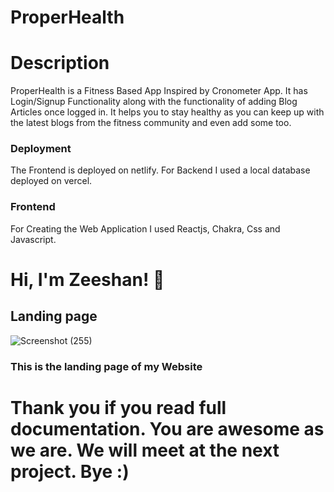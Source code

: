 
# ProperHealth

# Description

ProperHealth is a Fitness Based App Inspired by Cronometer App. It has Login/Signup Functionality along with the functionality of adding Blog Articles once logged in. It helps you to stay healthy as you can keep up with the latest blogs from the fitness community and even add some too.

### Deployment

The Frontend is deployed on netlify. For Backend I used a local database deployed on vercel.

### Frontend

For Creating the Web Application I used Reactjs, Chakra, Css and Javascript.

# Hi, I'm Zeeshan! 👋

## Landing page

![Screenshot (255)](https://i.ibb.co/zn6jTXN/Proper-Health-5f8733778ec5beaa8de6.png)

### This is the landing page of my Website





# Thank you if you read full documentation. You are awesome as we are. We will meet at the next project. Bye :) 



















